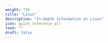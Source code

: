 ```yaml
---
weight: 726
title: "Linux"
description: "In-Depth information on Linux"
icon: quick_reference_all
lead: ""
draft: false
---
```

